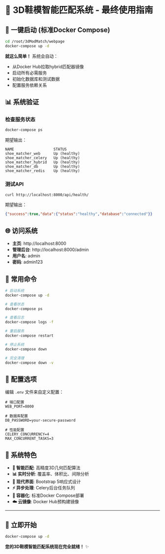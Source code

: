 # 🚀 3D鞋模智能匹配系统 - 最终使用指南

## 🎯 一键启动 (标准Docker Compose)

```bash
cd /root/3dModMatch/webpage
docker-compose up -d
```

**就这么简单！** 系统会自动：
- 从Docker Hub拉取hybrid匹配器镜像
- 启动所有必需服务
- 初始化数据库和测试数据
- 配置服务依赖关系

## 📊 系统验证

### 检查服务状态
```bash
docker-compose ps
```

期望输出：
```
NAME                  STATUS
shoe_matcher_web      Up (healthy)
shoe_matcher_celery   Up (healthy)  
shoe_matcher_hybrid   Up (healthy)
shoe_matcher_db       Up (healthy)
shoe_matcher_redis    Up (healthy)
```

### 测试API
```bash
curl http://localhost:8000/api/health/
```

期望输出：
```json
{"success":true,"data":{"status":"healthy","database":"connected"}}
```

## 🌐 访问系统

- **主页**: http://localhost:8000
- **管理后台**: http://localhost:8000/admin
- **用户名**: admin
- **密码**: admin123

## 📝 常用命令

```bash
# 启动系统
docker-compose up -d

# 查看状态
docker-compose ps

# 查看日志
docker-compose logs -f

# 重启服务
docker-compose restart

# 停止系统
docker-compose down

# 完全清理
docker-compose down -v
```

## 🔧 配置选项

编辑 `.env` 文件来自定义配置：

```env
# 端口配置
WEB_PORT=8000

# 数据库配置
DB_PASSWORD=your-secure-password

# 性能配置
CELERY_CONCURRENCY=4
MAX_CONCURRENT_TASKS=3
```

## 🎉 系统特色

- **🔄 智能匹配**: 高精度3D几何匹配算法
- **📊 实时分析**: 覆盖率、体积比、间隙分析
- **🎨 现代界面**: Bootstrap 5响应式设计
- **⚡ 异步处理**: Celery后台任务队列
- **🐳 容器化**: 标准Docker Compose部署
- **☁️ 云镜像**: Docker Hub预构建镜像

---

## 🚀 立即开始

```bash
docker-compose up -d
```

**您的3D鞋模智能匹配系统现在完全就绪！** ✨
